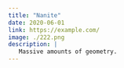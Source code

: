 ```yaml
---
title: "Nanite"
date: 2020-06-01
link: https://example.com/
image: ./222.png
description: |
   Massive amounts of geometry.
---
```


